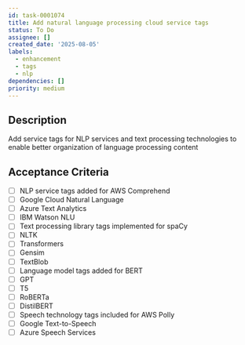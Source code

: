 ```yaml
---
id: task-0001074
title: Add natural language processing cloud service tags
status: To Do
assignee: []
created_date: '2025-08-05'
labels:
  - enhancement
  - tags
  - nlp
dependencies: []
priority: medium
---
```


## Description

Add service tags for NLP services and text processing technologies to enable better organization of language processing content

## Acceptance Criteria

- [ ] NLP service tags added for AWS Comprehend
- [ ] Google Cloud Natural Language
- [ ] Azure Text Analytics
- [ ] IBM Watson NLU
- [ ] Text processing library tags implemented for spaCy
- [ ] NLTK
- [ ] Transformers
- [ ] Gensim
- [ ] TextBlob
- [ ] Language model tags added for BERT
- [ ] GPT
- [ ] T5
- [ ] RoBERTa
- [ ] DistilBERT
- [ ] Speech technology tags included for AWS Polly
- [ ] Google Text-to-Speech
- [ ] Azure Speech Services
